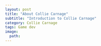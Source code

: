 ```yaml
---
layout: post
title: "About Collie Carnage"
subtitle: "Introduction to Collie Carnage"
category: Collie Carnage
tags: Game dev
image:
  path: 
---
```


